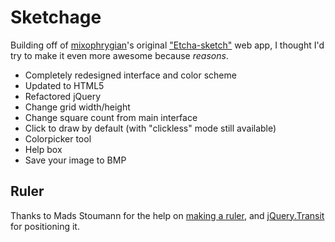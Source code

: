 # Sketchage

Building off of [mixophrygian](https://github.com/mixophrygian)'s original ["Etcha-sketch"](https://mixophrygian.github.io/) web app, I thought I'd try to make it even more awesome because *reasons*.

* Completely redesigned interface and color scheme
* Updated to HTML5
* Refactored jQuery
* Change grid width/height
* Change square count from main interface
* Click to draw by default (with "clickless" mode still available)
* Colorpicker tool
* Help box
* Save your image to BMP

## Ruler

Thanks to Mads Stoumann for the help on [making a ruler](https://dev.to/madsstoumann/build-a-css-ruler-2opn), and [jQuery.Transit](https://ricostacruz.com/jquery.transit) for positioning it.
